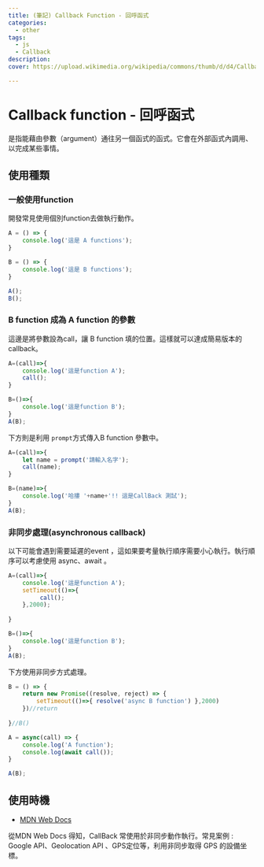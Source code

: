 ```yaml
---
title: (筆記) Callback Function - 回呼函式
categories: 
  - other
tags: 
  - js
  - Callback
description:
cover: https://upload.wikimedia.org/wikipedia/commons/thumb/d/d4/Callback-notitle.svg/740px-Callback-notitle.svg.png

---
```

# Callback function - 回呼函式
是指能藉由參數（argument）通往另一個函式的函式。它會在外部函式內調用、以完成某些事情。

## 使用種類
### 一般使用function
開發常見使用個別function去做執行動作。
```js
A = () => {
    console.log('這是 A functions');
}

B = () => {
    console.log('這是 B functions');
}

A();
B();
```

### B function 成為 A function 的參數
這邊是將參數設為call，讓 B function 填的位置。這樣就可以達成簡易版本的callback。
```js
A=(call)=>{
    console.log('這是function A');
    call();
}

B=()=>{
    console.log('這是function B');
}
A(B);
```

下方則是利用 ```prompt```方式傳入B function 參數中。
```js
A=(call)=>{
    let name = prompt('請輸入名字');
    call(name);
}

B=(name)=>{
    console.log('哈摟 '+name+'!! 這是CallBack 測試');
}
A(B);
```

### 非同步處理(asynchronous callback)
以下可能會遇到需要延遲的event ，這如果要考量執行順序需要小心執行。執行順序可以考慮使用 async、await 。 
```js
A=(call)=>{
    console.log('這是function A');
    setTimeout(()=>{
         call();
    },2000);
   
}

B=()=>{
    console.log('這是function B');
}
A(B);
```

下方使用非同步方式處理。
```js
B = () => {
    return new Promise((resolve, reject) => {
        setTimeout(()=>{ resolve('async B function') },2000)
    })//return
    
}//B()

A = async(call) => {
    console.log('A function');
    console.log(await call());
}

A(B);
```

## 使用時機
- [MDN Web Docs](https://developer.mozilla.org/zh-TW/docs/Glossary/Callback_function)

從MDN Web Docs 得知，CallBack 常使用於非同步動作執行。常見案例 : Google API、Geolocation API 、GPS定位等，利用非同步取得 GPS 的設備坐標。



